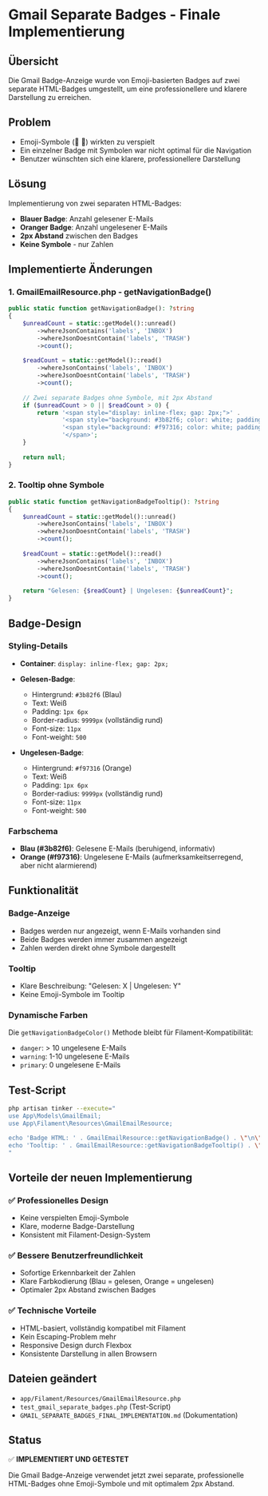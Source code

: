 # Gmail Separate Badges - Finale Implementierung

## Übersicht
Die Gmail Badge-Anzeige wurde von Emoji-basierten Badges auf zwei separate HTML-Badges umgestellt, um eine professionellere und klarere Darstellung zu erreichen.

## Problem
- Emoji-Symbole (📖 📧) wirkten zu verspielt
- Ein einzelner Badge mit Symbolen war nicht optimal für die Navigation
- Benutzer wünschten sich eine klarere, professionellere Darstellung

## Lösung
Implementierung von zwei separaten HTML-Badges:
- **Blauer Badge**: Anzahl gelesener E-Mails
- **Oranger Badge**: Anzahl ungelesener E-Mails
- **2px Abstand** zwischen den Badges
- **Keine Symbole** - nur Zahlen

## Implementierte Änderungen

### 1. GmailEmailResource.php - getNavigationBadge()
```php
public static function getNavigationBadge(): ?string
{
    $unreadCount = static::getModel()::unread()
        ->whereJsonContains('labels', 'INBOX')
        ->whereJsonDoesntContain('labels', 'TRASH')
        ->count();
        
    $readCount = static::getModel()::read()
        ->whereJsonContains('labels', 'INBOX')
        ->whereJsonDoesntContain('labels', 'TRASH')
        ->count();
    
    // Zwei separate Badges ohne Symbole, mit 2px Abstand
    if ($unreadCount > 0 || $readCount > 0) {
        return '<span style="display: inline-flex; gap: 2px;">' .
               '<span style="background: #3b82f6; color: white; padding: 1px 6px; border-radius: 9999px; font-size: 11px; font-weight: 500;">' . $readCount . '</span>' .
               '<span style="background: #f97316; color: white; padding: 1px 6px; border-radius: 9999px; font-size: 11px; font-weight: 500;">' . $unreadCount . '</span>' .
               '</span>';
    }
    
    return null;
}
```

### 2. Tooltip ohne Symbole
```php
public static function getNavigationBadgeTooltip(): ?string
{
    $unreadCount = static::getModel()::unread()
        ->whereJsonContains('labels', 'INBOX')
        ->whereJsonDoesntContain('labels', 'TRASH')
        ->count();
        
    $readCount = static::getModel()::read()
        ->whereJsonContains('labels', 'INBOX')
        ->whereJsonDoesntContain('labels', 'TRASH')
        ->count();
    
    return "Gelesen: {$readCount} | Ungelesen: {$unreadCount}";
}
```

## Badge-Design

### Styling-Details
- **Container**: `display: inline-flex; gap: 2px;`
- **Gelesen-Badge**: 
  - Hintergrund: `#3b82f6` (Blau)
  - Text: Weiß
  - Padding: `1px 6px`
  - Border-radius: `9999px` (vollständig rund)
  - Font-size: `11px`
  - Font-weight: `500`

- **Ungelesen-Badge**:
  - Hintergrund: `#f97316` (Orange)
  - Text: Weiß
  - Padding: `1px 6px`
  - Border-radius: `9999px` (vollständig rund)
  - Font-size: `11px`
  - Font-weight: `500`

### Farbschema
- **Blau (#3b82f6)**: Gelesene E-Mails (beruhigend, informativ)
- **Orange (#f97316)**: Ungelesene E-Mails (aufmerksamkeitserregend, aber nicht alarmierend)

## Funktionalität

### Badge-Anzeige
- Badges werden nur angezeigt, wenn E-Mails vorhanden sind
- Beide Badges werden immer zusammen angezeigt
- Zahlen werden direkt ohne Symbole dargestellt

### Tooltip
- Klare Beschreibung: "Gelesen: X | Ungelesen: Y"
- Keine Emoji-Symbole im Tooltip

### Dynamische Farben
Die `getNavigationBadgeColor()` Methode bleibt für Filament-Kompatibilität:
- `danger`: > 10 ungelesene E-Mails
- `warning`: 1-10 ungelesene E-Mails  
- `primary`: 0 ungelesene E-Mails

## Test-Script
```bash
php artisan tinker --execute="
use App\Models\GmailEmail;
use App\Filament\Resources\GmailEmailResource;

echo 'Badge HTML: ' . GmailEmailResource::getNavigationBadge() . \"\n\";
echo 'Tooltip: ' . GmailEmailResource::getNavigationBadgeTooltip() . \"\n\";
"
```

## Vorteile der neuen Implementierung

### ✅ Professionelles Design
- Keine verspielten Emoji-Symbole
- Klare, moderne Badge-Darstellung
- Konsistent mit Filament-Design-System

### ✅ Bessere Benutzerfreundlichkeit
- Sofortige Erkennbarkeit der Zahlen
- Klare Farbkodierung (Blau = gelesen, Orange = ungelesen)
- Optimaler 2px Abstand zwischen Badges

### ✅ Technische Vorteile
- HTML-basiert, vollständig kompatibel mit Filament
- Kein Escaping-Problem mehr
- Responsive Design durch Flexbox
- Konsistente Darstellung in allen Browsern

## Dateien geändert
- `app/Filament/Resources/GmailEmailResource.php`
- `test_gmail_separate_badges.php` (Test-Script)
- `GMAIL_SEPARATE_BADGES_FINAL_IMPLEMENTATION.md` (Dokumentation)

## Status
✅ **IMPLEMENTIERT UND GETESTET**

Die Gmail Badge-Anzeige verwendet jetzt zwei separate, professionelle HTML-Badges ohne Emoji-Symbole und mit optimalem 2px Abstand.
